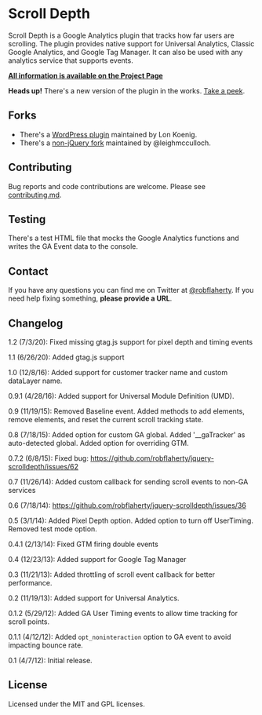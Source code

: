 # Scroll Depth
Scroll Depth is a Google Analytics plugin that tracks how far users are scrolling. The plugin provides native support for Universal Analytics, Classic Google Analytics, and Google Tag Manager. It can also be used with any analytics service that supports events.

**[All information is available on the Project Page](https://scrolldepth.parsnip.io/)**

**Heads up!** There's a new version of the plugin in the works. [Take a peek](https://github.com/robflaherty/scroll-depth/tree/next).

## Forks
* There's a [WordPress plugin](https://wordpress.org/plugins/wp-scroll-depth/) maintained by Lon Koenig.
* There's a [non-jQuery fork](https://github.com/leighmcculloch/gascrolldepth.js) maintained by @leighmcculloch.

## Contributing
Bug reports and code contributions are welcome. Please see [contributing.md](https://github.com/robflaherty/jquery-scrolldepth/blob/master/contributing.md).

## Testing
There's a test HTML file that mocks the Google Analytics functions and writes the GA Event data to the console.

## Contact
If you have any questions you can find me on Twitter at [@robflaherty](https://twitter.com/robflaherty). If you need help fixing something, **please provide a URL**.

## Changelog
1.2 (7/3/20): Fixed missing gtag.js support for pixel depth and timing events

1.1 (6/26/20): Added gtag.js support

1.0 (12/8/16): Added support for customer tracker name and custom dataLayer name.

0.9.1 (4/28/16): Added support for Universal Module Definition (UMD).

0.9 (11/19/15): Removed Baseline event. Added methods to add elements, remove elements, and reset the current scroll tracking state.

0.8 (7/18/15): Added option for custom GA global. Added '__gaTracker' as auto-detected global. Added option for overriding GTM.

0.7.2 (6/8/15): Fixed bug: https://github.com/robflaherty/jquery-scrolldepth/issues/62

0.7 (11/26/14): Added custom callback for sending scroll events to non-GA services

0.6 (7/18/14): https://github.com/robflaherty/jquery-scrolldepth/issues/36

0.5 (3/1/14): Added Pixel Depth option. Added option to turn off UserTiming. Removed test mode option.

0.4.1 (2/13/14): Fixed GTM firing double events

0.4 (12/23/13): Added support for Google Tag Manager

0.3 (11/21/13): Added throttling of scroll event callback for better performance.

0.2 (11/19/13): Added support for Universal Analytics.

0.1.2 (5/29/12): Added GA User Timing events to allow time tracking for scroll points.

0.1.1 (4/12/12): Added `opt_noninteraction` option to GA event to avoid impacting bounce rate.

0.1 (4/7/12): Initial release.

## License
Licensed under the MIT and GPL licenses.

